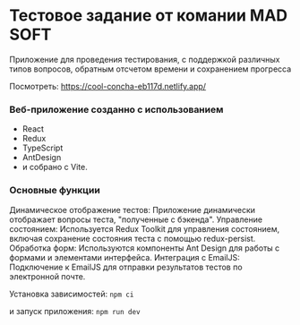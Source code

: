 # Тестовое задание от комании MAD SOFT

Приложение для проведения тестирования, с поддержкой различных типов вопросов, обратным отсчетом времени и сохранением прогресса

Посмотреть: https://cool-concha-eb117d.netlify.app/

### Веб-приложение созданно с использованием 
- React
- Redux
- TypeScript
- AntDesign 
- и собрано с Vite.

### Основные функции

Динамическое отображение тестов: Приложение динамически отображает вопросы теста, "полученные с бэкенда".
Управление состоянием: Используется Redux Toolkit для управления состоянием, включая сохранение состояния теста с помощью redux-persist.
Обработка форм: Используются компоненты Ant Design для работы с формами и элементами интерфейса.
Интеграция с EmailJS: Подключение к EmailJS для отправки результатов тестов по электронной почте.

Установка зависимостей: `npm ci`

и запуск приложения: `npm run dev`
